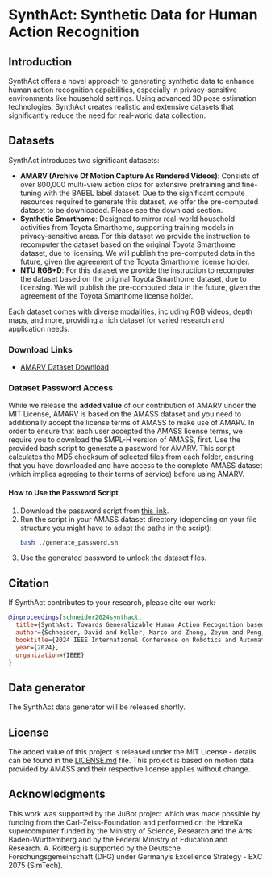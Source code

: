 # SynthAct: Synthetic Data for Human Action Recognition

## Introduction
SynthAct offers a novel approach to generating synthetic data to enhance human action recognition capabilities, especially in privacy-sensitive environments like household settings. Using advanced 3D pose estimation technologies, SynthAct creates realistic and extensive datasets that significantly reduce the need for real-world data collection.

## Datasets

SynthAct introduces two significant datasets:

- **AMARV (Archive Of Motion Capture As Rendered Videos)**: Consists of over 800,000 multi-view action clips for extensive pretraining and fine-tuning with the BABEL label dataset. Due to the significant compute resources required to generate this dataset, we offer the pre-computed dataset to be downloaded. Please see the download section.
- **Synthetic Smarthome**: Designed to mirror real-world household activities from Toyota Smarthome, supporting training models in privacy-sensitive areas. For this dataset we provide the instruction to recomputer the dataset based on the original Toyota Smarthome dataset, due to licensing. We will publish the pre-computed data in the future, given the agreement of the Toyota Smarthome license holder.
- **NTU RGB+D**: For this dataset we provide the instruction to recomputer the dataset based on the original Toyota Smarthome dataset, due to licensing. We will publish the pre-computed data in the future, given the agreement of the Toyota Smarthome license holder.

Each dataset comes with diverse modalities, including RGB videos, depth maps, and more, providing a rich dataset for varied research and application needs.

### Download Links
- [AMARV Dataset Download](https://s.kit.edu/amarv)

### Dataset Password Access
While we release the **added value** of our contribution of AMARV under the MIT License, AMARV is based on the AMASS dataset and you need to additionally accept the license terms of AMASS to make use of AMARV. In order to ensure that each user accepted the AMASS license terms, we require you to download the SMPL-H version of AMASS, first. Use the provided bash script to generate a password for AMARV. This script calculates the MD5 checksum of selected files from each folder, ensuring that you have downloaded and have access to the complete AMASS dataset (which implies agreeing to their terms of service) before using AMARV.

#### How to Use the Password Script

1. Download the password script from [this link](amarv/generate_password.sh).
2. Run the script in your AMASS dataset directory (depending on your file structure you might have to adapt the paths in the script):
   ```bash
   bash ./generate_password.sh
   ```
3. Use the generated password to unlock the dataset files.

## Citation

If SynthAct contributes to your research, please cite our work:

```bibtex
@inproceedings{schneider2024synthact,
  title={SynthAct: Towards Generalizable Human Action Recognition based on Synthetic Data},
  author={Schneider, David and Keller, Marco and Zhong, Zeyun and Peng, Kunyu and Roitberg, Alina and Beyerer, Juergen and Stiefelhagen, Rainer},
  booktitle={2024 IEEE International Conference on Robotics and Automation (ICRA)},
  year={2024},
  organization={IEEE}
}
```

## Data generator
The SynthAct data generator will be released shortly.

## License

The added value of this project is released under the MIT License - details can be found in the [LICENSE.md](LICENSE.md) file.
This project is based on motion data provided by AMASS and their respective license applies without change.

## Acknowledgments

This work was supported by the JuBot project which was made possible by funding from the Carl-Zeiss-Foundation and performed on the HoreKa supercomputer funded by the Ministry of Science, Research and the Arts Baden-Württemberg and by the Federal Ministry of Education and Research. A. Roitberg is supported by the Deutsche Forschungsgemeinschaft (DFG) under Germany’s Excellence Strategy - EXC 2075 (SimTech).

